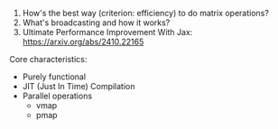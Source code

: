 1. How's the best way (criterion: efficiency) to do matrix operations?
2. What's broadcasting and how it works?
3. Ultimate Performance Improvement With Jax: https://arxiv.org/abs/2410.22165

Core characteristics:
* Purely functional 
* JIT (Just In Time) Compilation
* Parallel operations
  * vmap  
  * pmap

